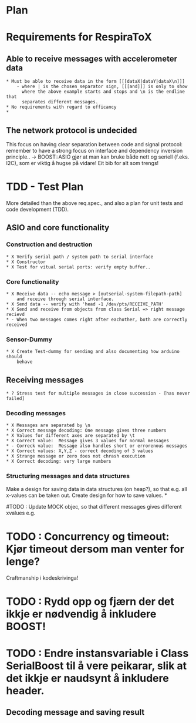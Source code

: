 Plan
=====

Requirements for RespiraToX
================================================
Able to receive messages with accelerometer data
------------------------------------------------
    * Must be able to receive data in the form [[[dataX|dataY|dataX\n]]]
        - where | is the chosen separator sign, [[[and]]] is only to show
          where the above example starts and stops and \n is the endline that
          separates different messages.
    * No requirements with regard to efficancy
    * 
The network protocol is undecided
------------------------------------------------
This focus on having clear separation between code and signal protocol:
remember to have a strong focus on interface and dependency inversion principle..
-> BOOST::ASIO gjør at man kan bruke både nett og seriell (f.eks. I2C), som er
viktig å hugse på vidare! Eit bib for alt som trengs!


TDD - Test Plan
================================================
More detailed than the above req.spec., and also a plan for unit tests and
code development (TDD). 

ASIO and core functionality
---------------------------
### Construction and destruction
    * X Verify serial path / system path to serial interface
    * X Constructor
    * X Test for vitual serial ports: verify empty buffer..
### Core functionality
    * X Receive data -- echo message > [outserial-system-filepath-path]
        and receive through serial interface.
    * X Send data -- verify with 'head -1 /dev/pts/RECEIVE_PATH'
    * X Send and receive from objects from class Serial => right message recievd
    * - When two messages comes right after eachother, both are correctly received
### Sensor-Dummy
    * X Create Test-dummy for sending and also documenting how arduino should
        behave
## Receiving messages
    * ? Stress test for multiple messages in close succession - [has never failed]
### Decoding messages
    * X Messages are separated by \n
    * X Correct message decoding: One message gives three numbers
    * X Values for different axes are separated by \t
    * X Correct value:  Message gives 3 values for normal messages
    * - Correck value:  Message also handles short or errorenous messages
    * X Correct values: X,Y,Z - correct decoding of 3 values
    * X Strange message or zero does not chrash execution
    * X Correct decoding: very large numbers
### Structuring messages and data structures
Make a design for saving data in data structures (on heap?), so that e.g. all
x-values can be taken out. Create design for how to save values.
    * 

#TODO : Update MOCK objec, so that different messages gives different xvalues e.g.

# TODO : Concurrency og timeout: Kjør timeout dersom man venter for lenge?
Craftmanship i kodeskrivinga!

# TODO : Rydd opp og fjærn der det ikkje er nødvendig å inkludere BOOST!
# TODO : Endre instansvariable i Class SerialBoost til å vere peikarar, slik at det ikkje er naudsynt å inkludere header.

Decoding message and saving result
------------------------------------------------
